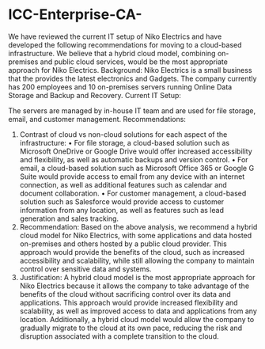 # ICC-Enterprise-CA-
We have reviewed the current IT setup of Niko Electrics and have developed the following recommendations for moving to a cloud-based infrastructure. We believe that a hybrid cloud model, combining on-premises and public cloud services, would be the most appropriate approach for Niko Electrics.
Background:
Niko Electrics is a small business that the provides the latest electronics and Gadgets. The company currently has 200 employees and 10 on-premises servers running Online Data Storage and Backup and Recovery.
Current IT Setup:

 The servers are managed by in-house IT team and are used for file storage, email, and customer management.
Recommendations:
1.	Contrast of cloud vs non-cloud solutions for each aspect of the infrastructure:
•	For file storage, a cloud-based solution such as Microsoft OneDrive or Google Drive would offer increased accessibility and flexibility, as well as automatic backups and version control.
•	For email, a cloud-based solution such as Microsoft Office 365 or Google G Suite would provide access to email from any device with an internet connection, as well as additional features such as calendar and document collaboration.
•	For customer management, a cloud-based solution such as Salesforce would provide access to customer information from any location, as well as features such as lead generation and sales tracking.
2.	Recommendation: Based on the above analysis, we recommend a hybrid cloud model for Niko Electrics, with some applications and data hosted on-premises and others hosted by a public cloud provider. This approach would provide the benefits of the cloud, such as increased accessibility and scalability, while still allowing the company to maintain control over sensitive data and systems.
3.	Justification: A hybrid cloud model is the most appropriate approach for Niko Electrics because it allows the company to take advantage of the benefits of the cloud without sacrificing control over its data and applications. This approach would provide increased flexibility and scalability, as well as improved access to data and applications from any location. Additionally, a hybrid cloud model would allow the company to gradually migrate to the cloud at its own pace, reducing the risk and disruption associated with a complete transition to the cloud.



